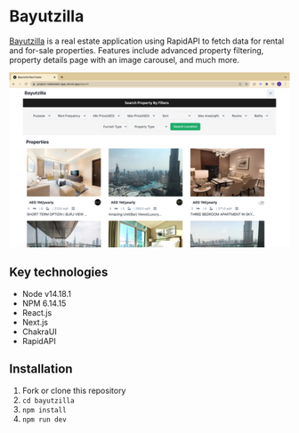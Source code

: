 # Bayutzilla

[Bayutzilla](https://project-realestate-app.vercel.app/) is a real estate application using RapidAPI to fetch data for rental and for-sale properties. Features include advanced property filtering, property details page with an image carousel, and much more.

![screenshot](./screenshot.png "screenshot")

## Key technologies

- Node v14.18.1
- NPM 6.14.15
- React.js
- Next.js
- ChakraUI
- RapidAPI

## Installation

1. Fork or clone this repository
2. `cd bayutzilla`
3. `npm install`
4. `npm run dev`
